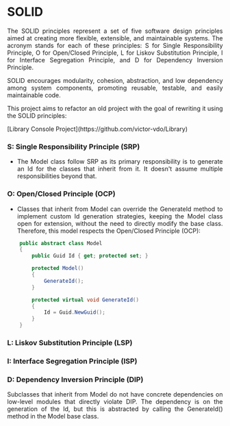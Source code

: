 # SOLID

<p align="justify">The SOLID principles represent a set of five software design principles aimed at creating more flexible, extensible, and maintainable systems. The acronym stands for each of these principles: S for Single Responsibility Principle, O for Open/Closed Principle, L for Liskov Substitution Principle, I for Interface Segregation Principle, and D for Dependency Inversion Principle.</p>
<p align="justify">SOLID encourages modularity, cohesion, abstraction, and low dependency among system components, promoting reusable, testable, and easily maintainable code.</p>

<p align="justify">This project aims to refactor an old project with the goal of rewriting it using the SOLID principles:
</p>
[Library Console Project](https://github.com/victor-vdo/Library) 
 

### S: Single Responsibility Principle (SRP)
- <p align="justify"> The Model class follow SRP as its primary responsibility is to generate an Id for the classes that inherit from it. It doesn't assume multiple responsibilities beyond that. </p>

### O: Open/Closed Principle (OCP)
- <p align="justify"> Classes that inherit from Model can override the GenerateId method to implement custom Id generation strategies, keeping the Model class open for extension, without the need to directly modify the base class. Therefore, this model respects the Open/Closed Principle (OCP): </p>

```c#
    public abstract class Model
    {
        public Guid Id { get; protected set; }

        protected Model()
        {
            GenerateId();
        }

        protected virtual void GenerateId()
        {
            Id = Guid.NewGuid();
        }
    }
```


### L: Liskov Substitution Principle (LSP)

### I: Interface Segregation Principle (ISP)

### D: Dependency Inversion Principle (DIP)
<p align="justify">Subclasses that inherit from Model do not have concrete dependencies on low-level modules that directly violate DIP. The dependency is on the generation of the Id, but this is abstracted by calling the GenerateId() method in the Model base class.</p>
